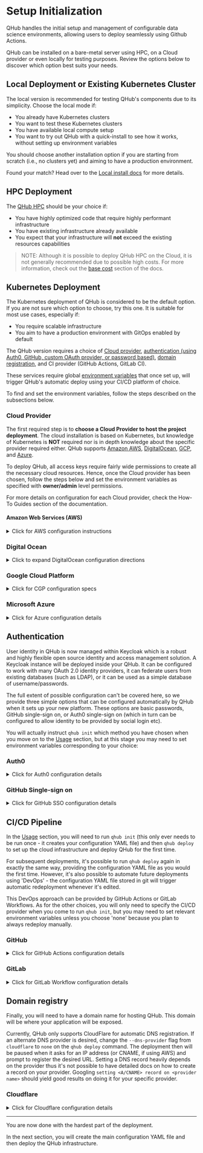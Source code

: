 # Setup Initialization

QHub handles the initial setup and management of configurable data science environments, allowing users to deploy seamlessly using Github Actions.

QHub can be installed on a bare-metal server using HPC, on a Cloud provider or even locally for testing purposes. Review the options below to discover which option best suits your
needs.

## Local Deployment or Existing Kubernetes Cluster

The local version is recommended for testing QHub's components due to its simplicity. Choose the local mode if:

- You already have Kubernetes clusters
- You want to test these Kubernetes clusters
- You have available local compute setup
- You want to try out QHub with a quick-install to see how it works, without setting up environment variables

You should choose another installation option if you are starting from scratch (i.e., no clusters yet) and aiming to have a production environment.

Found your match? Head over to the [Local install docs](../dev_guide/testing.md#local-testing) for more details.

## HPC Deployment

The [QHub HPC](https://hpc.qhub.dev/en/latest/) should be your choice if:

- You have highly optimized code that require highly performant infrastructure
- You have existing infrastructure already available
- You expect that your infrastructure will **not** exceed the existing resources capabilities

> NOTE: Although it is possible to deploy QHub HPC on the Cloud, it is not generally recommended due to possible high costs. For more information, check out the
> [base cost](../admin_guide/cost.md) section of the docs.

## Kubernetes Deployment

The Kubernetes deployment of QHub is considered to be the default option. If you are not sure which option to choose, try this one. It is suitable for most use cases, especially
if:

- You require scalable infrastructure
- You aim to have a production environment with GitOps enabled by default

The QHub version requires a choice of [Cloud provider](#cloud-provider), [authentication (using Auth0, GitHub, custom OAuth provider, or password based)](#authentication),
[domain registration](#domain-registry), and CI provider (GitHub Actions, GitLab CI).

These services require global [environment variables](https://linuxize.com/post/how-to-set-and-list-environment-variables-in-linux/) that once set up, will trigger QHub's automatic
deploy using your CI/CD platform of choice.

To find and set the environment variables, follow the steps described on the subsections below.

### Cloud Provider

The first required step is to **choose a Cloud Provider to host the project deployment**. The cloud installation is based on Kubernetes, but knowledge of Kubernetes is **NOT**
required nor is in depth knowledge about the specific provider required either. QHub supports [Amazon AWS](#amazon-web-services-aws), [DigitalOcean](#digital-ocean),
[GCP](#google-cloud-platform), and [Azure](#microsoft-azure).

To deploy QHub, all access keys require fairly wide permissions to create all the necessary cloud resources. Hence, once the Cloud provider has been chosen, follow the steps below
and set the environment variables as specified with **owner/admin** level permissions.

For more details on configuration for each Cloud provider, check the How-To Guides section of the documentation.

#### Amazon Web Services (AWS)

<details><summary>Click for AWS configuration instructions </summary>

Please see these instructions for [creating an IAM role](https://docs.aws.amazon.com/IAM/latest/UserGuide/id_roles_create.html) with administrator permissions. Upon generation, the
IAM role will provide a public **access key ID** and a **secret key** which will need to be added to the environment variables.

To define the environment variables paste the commands below with your respective keys.

```shell
export AWS_ACCESS_KEY_ID="HAKUNAMATATA"
export AWS_SECRET_ACCESS_KEY="iNtheJUng1etheMightyJUNgleTHEl10N51eEpsT0n1ghy;"
```

</details>

### Digital Ocean

<details><summary>Click to expand DigitalOcean configuration directions </summary>

Please see these instructions for [creating a Digital Ocean token](https://www.digitalocean.com/docs/apis-clis/api/create-personal-access-token/). In addition to a `token`, a
`spaces key` (similar to AWS S3) credentials are also required. Follow the instructions on the
[official docs](https://www.digitalocean.com/community/tutorials/how-to-create-a-digitalocean-space-and-api-key) for more information.

> Note: DigitalOcean's permissions model isn't as fine-grained as the other supported Cloud providers.

Set the required environment variables as specified below:

```shell
export DIGITALOCEAN_TOKEN=""          # API token required to generate resources
export SPACES_ACCESS_KEY_ID=""        # public access key for access spaces
export SPACES_SECRET_ACCESS_KEY=""    # the private key for access spaces
export AWS_ACCESS_KEY_ID=""           # set this variable with the same value as `SPACES_ACCESS_KEY_ID`
export AWS_SECRET_ACCESS_KEY=""       # set this variable identical to `SPACES_SECRET_ACCESS_KEY`
```

</details>

### Google Cloud Platform

<details><summary>Click for CGP configuration specs </summary>

Follow [these detailed instructions](https://cloud.google.com/iam/docs/creating-managing-service-accounts) to create a Google Service Account with **owner level** permissions.
Then, follow the steps described on the official [GCP docs](https://cloud.google.com/iam/docs/creating-managing-service-account-keys#iam-service-account-keys-create-console) to
create and download a JSON credentials file. Store this credentials file in a well known location and make sure to set yourself exclusive permissions.

You can change the file permissions by running the command `chmod 600 <filename>` on your terminal.

In this case the environment variables will be such as follows:

```shell
export GOOGLE_CREDENTIALS="path/to/JSON/file/with/credentials"
export PROJECT_ID="projectIDName"
```

> NOTE: the [`PROJECT_ID` variable](https://cloud.google.com/resource-manager/docs/creating-managing-projects) can be found at the Google Console homepage, under `Project info`.

</details>

### Microsoft Azure

<details><summary>Click for Azure configuration details </summary>

Follow
[these instructions](https://registry.terraform.io/providers/hashicorp/azurerm/latest/docs/guides/service_principal_client_secret#creating-a-service-principal-in-the-azure-portal)
to create a Service Principal in the Azure Portal. After completing the steps described on the link, set the following environment variables such as below:

```shell
export ARM_CLIENT_ID=""           # application (client) ID
export ARM_CLIENT_SECRET=""       # client's secret
export ARM_SUBSCRIPTION_ID=""     # value available at the `Subscription` section under the `Overview` tab
export ARM_TENANT_ID=""           # field available under `Azure Active Directories` > `Properties` > `Tenant ID`
```

> NOTE 1: Having trouble finding your Subscription ID?
> [Azure's official docs](https://docs.microsoft.com/en-us/azure/media-services/latest/how-to-set-azure-subscription?tabs=portal) might help.

> NOTE 2: [Tenant ID](https://docs.microsoft.com/en-us/azure/active-directory/fundamentals/active-directory-how-to-find-tenant) values can be also found using PowerShell and CLI.

</details>

## Authentication

User identity in QHub is now managed within Keycloak which is a robust and highly flexible open source identity and access management solution. A Keycloak instance will be deployed
inside your QHub. It can be configured to work with many OAuth 2.0 identity providers, it can federate users from existing databases (such as LDAP), or it can be used as a simple
database of username/passwords.

The full extent of possible configuration can't be covered here, so we provide three simple options that can be configured automatically by QHub when it sets up your new platform.
These options are basic passwords, GitHub single-sign on, or Auth0 single-sign on (which in turn can be configured to allow identity to be provided by social login etc).

You will actually instruct `qhub init` which method you have chosen when you move on to the [Usage](usage.md) section, but at this stage you may need to set environment variables
corresponding to your choice:

### Auth0

<details><summary>Click for Auth0 configuration details </summary>

Auth0 is a great choice to enable flexible authentication via multiple providers. To create the necessary access tokens you will need to have an [Auth0](https://auth0.com/) account
and be logged in. [Directions for creating an Auth0 application](https://auth0.com/docs/applications/set-up-an-application/register-machine-to-machine-applications).

- Click on the `Applications` button on the left
- Select `Create Application` > `Machine to Machine Applications` > `Auth0 Management API` from the dropdown menu
- Next, click `All` next to `Select all` and click `Authorize`
- Set the variable `AUTH0_CLIENT_ID` equal to the `Client ID` string, and do the same for the `Client secret` by running the command below.

With the application created set the following environment variables:

- `AUTH0_CLIENT_ID`: client ID of Auth0 machine-to-machine application found at top of the newly created application page
- `AUTH0_CLIENT_SECRET`: secret ID of Auth0 machine-to-machine application found in the `Settings` tab of the newly created application
- `AUTH0_DOMAIN`: The `Tenant Name` which can be found in the general account settings on the left hand side of the page appended with `.auth0.com`, for example:

```bash
export AUTH_DOMAIN="qhub-test.auth0.com" # in case the Tenant Name was called 'qhub-test'
```

</details>

### GitHub Single-sign on

<details><summary>Click for GitHub SSO configuration details </summary>

To use GitHub as a single-sign on provider, you will need to create a new OAuth 2.0 app.

No environment variables are needed for this - you will be given the relevant information and prompted for various inputs during the next stage, when you run
[`qhub init`](./usage.md) if you provide the flag `--auth-provider github`. This will be covered when you reach that point in this documentation.

</details>

## CI/CD Pipeline

In the [Usage](usage.md) section, you will need to run `qhub init` (this only ever needs to be run once - it creates your configuration YAML file) and then `qhub deploy` to set up
the cloud infrastructure and deploy QHub for the first time.

For subsequent deployments, it's possible to run `qhub deploy` again in exactly the same way, providing the configuration YAML file as you would the first time. However, it's also
possible to automate future deployments using 'DevOps' - the configuration YAML file stored in git will trigger automatic redeployment whenever it's edited.

This DevOps approach can be provided by GitHub Actions or GitLab Workflows. As for the other choices, you will only need to specify the CI/CD provider when you come to run
`qhub init`, but you may need to set relevant environment variables unless you choose 'none' because you plan to always redeploy manually.

### GitHub

<details><summary>Click for GitHub Actions configuration details </summary>

QHub uses GitHub Actions to enable [Infrastructure as Code](https://en.wikipedia.org/wiki/Infrastructure_as_code) and trigger the CI/CD checks on the configuration file that
automatically generates the deployment modules for the infrastructure. To do that, it will be necessary to set the GitHub username and token as environment variables. First create
a github personal access token via [these instructions](https://docs.github.com/en/github/authenticating-to-github/creating-a-personal-access-token). The token needs permissions to
create a repo and create secrets on the repo. At the moment we don't have the permissions well scoped out so to be on the safe side enable all permissions.

- `USERNAME_GITHUB`: GitHub username
- `TOKEN_GITHUB`: GitHub-generated token

</details>

### GitLab

<details><summary>Click for GitLab Workflow configuration details </summary>

If you want to use GitLab CI to automatically deploy changes to your configuration, then no extra environment variables are needed for this.

All git repo and CI setup on GitLab will need to be done manually. At the next stage, when you run [`qhub init`](./usage.md) please provide the flag `--ci-provider gitlab-ci`.

After initial deploy, the documentation should tell you when to commit your configuration files into your GitLab repo. There should be your `qhub-config.yaml` file as well as a
generated file called `.gitlab-ci.yml`. You will need to manually set environment variables for your cloud provider as secrets in your GitLab CI for the repo.

</details>

## Domain registry

Finally, you will need to have a domain name for hosting QHub. This domain will be where your application will be exposed.

Currently, QHub only supports CloudFlare for automatic DNS registration. If an alternate DNS provider is desired, change the `--dns-provider` flag from `cloudflare` to `none` on
the `qhub deploy` command. The deployment then will be paused when it asks for an IP address (or CNAME, if using AWS) and prompt to register the desired URL. Setting a DNS record
heavily depends on the provider thus it's not possible to have detailed docs on how to create a record on your provider. Googling `setting <A/CNAME> record on <provider name>`
should yield good results on doing it for your specific provider.

### Cloudflare

<details><summary>Click for Cloudflare configuration details </summary>

QHub supports Cloudflare as a DNS provider. If you choose to use Cloudflare, first create an account, then there are two possible following options:

1. You can register your application domain name on it, using the
   [Cloudflare nameserver](https://support.cloudflare.com/hc/en-us/articles/205195708-Changing-your-domain-nameservers-to-Cloudflare) (recommended).
2. You can outright buy a new domain with Cloudflare (this action isn't particularly recommended).

To generate a token [follow these steps](https://developers.cloudflare.com/api/tokens/create):

- Under `Profile`, select the `API Tokens` menu and click on `Create API Token`.
- On `Edit zone DNS` click on `Use Template`. ![screenshot Cloudflare edit Zone DNS](../images/cloudflare_auth_1.png)
- Configure `Permissions` such as the image below: ![screenshot Cloudflare Permissions edit](../images/cloudflare_permissions_2.1.1.png)
- On `Account Resources` set the configuration to include your desired account ![screenshot Cloudflare account resources](../images/cloudflare_account_resources_scr.png)
- On `Zone Resources` set it to `Include | Specific zone` and your domain name ![screenshot Cloudflare account resources](../images/cloudflare_zone_resources.png)
- Click continue to summary ![screenshot Cloudflare summary](../images/cloudflare_summary.png)
- Click on the `Create Token` button and set the token generated as an environment variable on your machine.

Finally, set the environment variable such as:

```shell
 export CLOUDFLARE_TOKEN="cloudflaretokenvalue"
```

</details>

______________________________________________________________________

You are now done with the hardest part of the deployment.

In the next section, you will create the main configuration YAML file and then deploy the QHub infrastructure.
